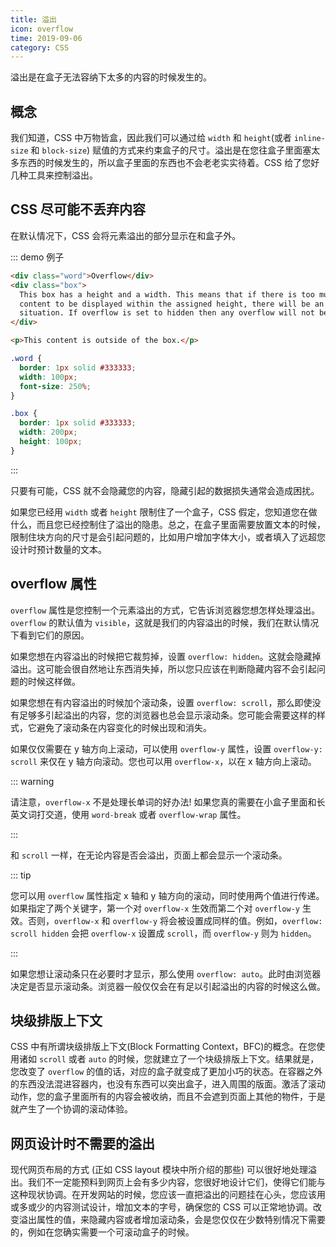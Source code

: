 ```yaml
---
title: 溢出
icon: overflow
time: 2019-09-06
category: CSS
---
```


溢出是在盒子无法容纳下太多的内容的时候发生的。

## 概念

我们知道，CSS 中万物皆盒，因此我们可以通过给 `width` 和 `height`(或者 `inline-size` 和 `block-size`) 赋值的方式来约束盒子的尺寸。溢出是在您往盒子里面塞太多东西的时候发生的，所以盒子里面的东西也不会老老实实待着。CSS 给了您好几种工具来控制溢出。

## CSS 尽可能不丢弃内容

在默认情况下，CSS 会将元素溢出的部分显示在和盒子外。

::: demo 例子

```html
<div class="word">Overflow</div>
<div class="box">
  This box has a height and a width. This means that if there is too much
  content to be displayed within the assigned height, there will be an overflow
  situation. If overflow is set to hidden then any overflow will not be visible.
</div>

<p>This content is outside of the box.</p>
```

```css
.word {
  border: 1px solid #333333;
  width: 100px;
  font-size: 250%;
}

.box {
  border: 1px solid #333333;
  width: 200px;
  height: 100px;
}
```

:::

只要有可能，CSS 就不会隐藏您的内容，隐藏引起的数据损失通常会造成困扰。

如果您已经用 `width` 或者 `height` 限制住了一个盒子，CSS 假定，您知道您在做什么，而且您已经控制住了溢出的隐患。总之，在盒子里面需要放置文本的时候，限制住块方向的尺寸是会引起问题的，比如用户增加字体大小，或者填入了远超您设计时预计数量的文本。

## overflow 属性

`overflow` 属性是您控制一个元素溢出的方式，它告诉浏览器您想怎样处理溢出。`overflow` 的默认值为 `visible`，这就是我们的内容溢出的时候，我们在默认情况下看到它们的原因。

如果您想在内容溢出的时候把它裁剪掉，设置 `overflow: hidden`。这就会隐藏掉溢出。这可能会很自然地让东西消失掉，所以您只应该在判断隐藏内容不会引起问题的时候这样做。

如果您想在有内容溢出的时候加个滚动条，设置 `overflow: scroll`，那么即使没有足够多引起溢出的内容，您的浏览器也总会显示滚动条。您可能会需要这样的样式，它避免了滚动条在内容变化的时候出现和消失。

如果仅仅需要在 y 轴方向上滚动，可以使用 `overflow-y` 属性，设置 `overflow-y: scroll` 来仅在 y 轴方向滚动。您也可以用 `overflow-x`，以在 x 轴方向上滚动。

::: warning

请注意，`overflow-x` 不是处理长单词的好办法! 如果您真的需要在小盒子里面和长英文词打交道，使用 `word-break` 或者 `overflow-wrap` 属性。

:::

和 `scroll` 一样，在无论内容是否会溢出，页面上都会显示一个滚动条。

::: tip

您可以用 `overflow` 属性指定 x 轴和 y 轴方向的滚动，同时使用两个值进行传递。如果指定了两个关键字，第一个对 `overflow-x` 生效而第二个对 `overflow-y` 生效。否则，`overflow-x` 和 `overflow-y` 将会被设置成同样的值。例如，`overflow: scroll hidden` 会把 `overflow-x` 设置成 `scroll`，而 `overflow-y` 则为 `hidden`。

:::

如果您想让滚动条只在必要时才显示，那么使用 `overflow: auto`。此时由浏览器决定是否显示滚动条。浏览器一般仅仅会在有足以引起溢出的内容的时候这么做。

## 块级排版上下文

CSS 中有所谓块级排版上下文(Block Formatting Context，BFC)的概念。在您使用诸如 `scroll` 或者 `auto` 的时候，您就建立了一个块级排版上下文。结果就是，您改变了 `overflow` 的值的话，对应的盒子就变成了更加小巧的状态。在容器之外的东西没法混进容器内，也没有东西可以突出盒子，进入周围的版面。激活了滚动动作，您的盒子里面所有的内容会被收纳，而且不会遮到页面上其他的物件，于是就产生了一个协调的滚动体验。

## 网页设计时不需要的溢出

现代网页布局的方式 (正如 CSS layout 模块中所介绍的那些) 可以很好地处理溢出。我们不一定能预料到网页上会有多少内容，您很好地设计它们，使得它们能与这种现状协调。在开发网站的时候，您应该一直把溢出的问题挂在心头，您应该用或多或少的内容测试设计，增加文本的字号，确保您的 CSS 可以正常地协调。改变溢出属性的值，来隐藏内容或者增加滚动条，会是您仅仅在少数特别情况下需要的，例如在您确实需要一个可滚动盒子的时候。
